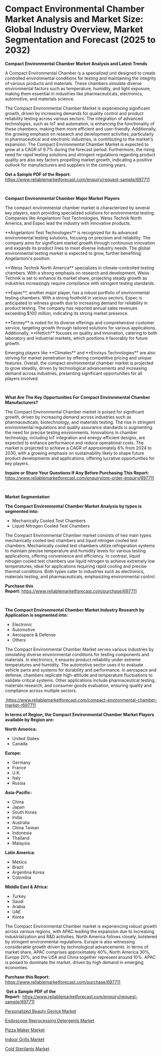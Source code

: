 <p><h1>Compact Environmental Chamber Market Analysis and Market Size: Global Industry Overview, Market Segmentation and Forecast (2025 to 2032)</h1></p><p><strong>Compact Environmental Chamber Market Analysis and Latest Trends</strong></p>
<p><p>A Compact Environmental Chamber is a specialized unit designed to create controlled environmental conditions for testing and maintaining the integrity of various products and materials. These chambers simulate diverse environmental factors such as temperature, humidity, and light exposure, making them essential in industries like pharmaceuticals, electronics, automotive, and materials science. </p><p>The Compact Environmental Chamber Market is experiencing significant growth, driven by increasing demands for quality control and product reliability testing across various sectors. The integration of advanced technologies, such as IoT and automation, is enhancing the functionality of these chambers, making them more efficient and user-friendly. Additionally, the growing emphasis on research and development activities, particularly in pharmaceutical and electronic industries, is contributing to the market's expansion. The Compact Environmental Chamber Market is expected to grow at a CAGR of 9.7% during the forecast period. Furthermore, the rising need for rapid testing solutions and stringent regulations regarding product quality are also key factors propelling market growth, indicating a positive outlook for manufacturers and suppliers in the coming years.</p></p>
<p><strong>Get a Sample PDF of the Report:&nbsp;</strong> <a href="https://www.reliablemarketforecast.com/enquiry/request-sample/697711?utm_campaign=1169&utm_medium=2&utm_source=Github&utm_content=ia&utm_term=23032025&utm_id=compact-environmental-chamber">https://www.reliablemarketforecast.com/enquiry/request-sample/697711</a></p>
<p>&nbsp;</p>
<p><strong>Compact Environmental Chamber Major Market Players</strong></p>
<p><p>The compact environmental chamber market is characterized by several key players, each providing specialized solutions for environmental testing. Companies like Angelantoni Test Technologies, Weiss Technik North America, and Espec lead the industry with innovative products.</p><p>**Angelantoni Test Technologies** is recognized for its advanced environmental testing solutions, focusing on precision and reliability. The company aims for significant market growth through continuous innovation and expands its product lines to meet diverse industry needs. The global environmental testing market is expected to grow, further benefiting Angelantoni's position.</p><p>**Weiss Technik North America** specializes in climate-controlled testing chambers. With a strong emphasis on research and development, Weiss Technik is set to enhance its market share, projecting steady growth as industries increasingly require compliance with stringent testing standards.</p><p>**Espec**, another major player, has a robust portfolio of environmental testing chambers. With a strong foothold in various sectors, Espec is anticipated to witness growth due to increasing demand for reliability in product testing. The company has reported annual sales revenues exceeding $100 million, indicating its strong market presence.</p><p>**Tenney** is noted for its diverse offerings and comprehensive customer service, targeting growth through tailored solutions for various applications. Additionally, **Hettich** focuses on quality and innovation, catering to both laboratory and industrial markets, which positions it favorably for future growth.</p><p>Emerging players like **Climates** and **Envisys Technologies** are also striving for market penetration by offering competitive pricing and unique features. Overall, the compact environmental chamber market is projected to grow steadily, driven by technological advancements and increasing demand across industries, presenting significant opportunities for all players involved.</p></p>
<p>&nbsp;</p>
<p><strong>What Are The Key Opportunities For Compact Environmental Chamber Manufacturers?</strong></p>
<p><p>The Compact Environmental Chamber market is poised for significant growth, driven by increasing demand across industries such as pharmaceuticals, biotechnology, and materials testing. The rise in stringent environmental regulations and quality assurance standards is augmenting the need for precise testing environments. Innovations in chamber technology, including IoT integration and energy-efficient designs, are expected to enhance performance and reduce operational costs. The market is projected to achieve a CAGR of approximately 6% from 2024 to 2030, with a growing emphasis on sustainability likely to shape future product developments and applications, offering lucrative opportunities for key players.</p></p>
<p><strong>Inquire or Share Your Questions If Any Before Purchasing This Report:</strong> <a href="https://www.reliablemarketforecast.com/enquiry/pre-order-enquiry/697711?utm_campaign=1169&utm_medium=2&utm_source=Github&utm_content=ia&utm_term=23032025&utm_id=compact-environmental-chamber">https://www.reliablemarketforecast.com/enquiry/pre-order-enquiry/697711</a></p>
<p>&nbsp;</p>
<p><strong>Market Segmentation</strong></p>
<p><strong>The Compact Environmental Chamber Market Analysis by types is segmented into:</strong></p>
<p><ul><li>Mechanically Cooled Test Chambers</li><li>Liquid Nitrogen Cooled Test Chambers</li></ul></p>
<p><p>The Compact Environmental Chamber market consists of two main types: mechanically cooled test chambers and liquid nitrogen cooled test chambers. Mechanically cooled test chambers utilize refrigeration systems to maintain precise temperature and humidity levels for various testing applications, offering convenience and efficiency. In contrast, liquid nitrogen cooled test chambers use liquid nitrogen to achieve extremely low temperatures, ideal for applications requiring rapid cooling and precise thermal conditions. Both types cater to industries such as electronics, materials testing, and pharmaceuticals, emphasizing environmental control.</p></p>
<p><strong>Purchase this Report:&nbsp;</strong><a href="https://www.reliablemarketforecast.com/purchase/697711?utm_campaign=1169&utm_medium=2&utm_source=Github&utm_content=ia&utm_term=23032025&utm_id=compact-environmental-chamber">https://www.reliablemarketforecast.com/purchase/697711</a></p>
<p>&nbsp;</p>
<p><strong>The Compact Environmental Chamber Market Industry Research by Application is segmented into:</strong></p>
<p><ul><li>Electronic</li><li>Automotive</li><li>Aerospace & Defense</li><li>Others</li></ul></p>
<p><p>The Compact Environmental Chamber Market serves various industries by simulating diverse environmental conditions for testing components and materials. In electronics, it ensures product reliability under extreme temperatures and humidity. The automotive sector uses it to evaluate vehicle parts and systems for durability and performance. In aerospace and defense, chambers replicate high-altitude and temperature fluctuations to validate critical systems. Other applications include pharmaceutical testing, materials research, and consumer goods evaluation, ensuring quality and compliance across multiple sectors.</p></p>
<p><a href="https://www.reliablemarketforecast.com/compact-environmental-chamber-market-r697711?utm_campaign=1169&utm_medium=2&utm_source=Github&utm_content=ia&utm_term=23032025&utm_id=compact-environmental-chamber">&nbsp;https://www.reliablemarketforecast.com/compact-environmental-chamber-market-r697711</a></p>
<p><strong>In terms of Region, the Compact Environmental Chamber Market Players available by Region are:</strong></p>
<p>
    <p> <strong> North America: </strong>
        <ul>
            <li>United States</li>
            <li>Canada</li>
        </ul>
        </p> 
    <p> <strong> Europe: </strong>
        <ul>
            <li>Germany</li>
            <li>France</li>
            <li>U.K.</li>
            <li>Italy</li>
            <li>Russia</li>
        </ul>
        </p> 
    <p> <strong> Asia-Pacific: </strong>
        <ul>
            <li>China</li>
            <li>Japan</li>
            <li>South Korea</li>
            <li>India</li>
            <li>Australia</li>
            <li>China Taiwan</li>
            <li>Indonesia</li>
            <li>Thailand</li>
            <li>Malaysia</li>
        </ul>
        </p> 
    <p> <strong> Latin America: </strong>
        <ul>
            <li>Mexico</li>
            <li>Brazil</li>
            <li>Argentina Korea</li>
            <li>Colombia</li>
        </ul>
        </p> 
    <p> <strong> Middle East & Africa: </strong>
        <ul>
            <li>Turkey</li>
            <li>Saudi</li>
            <li>Arabia</li>
            <li>UAE</li>
            <li>Korea</li>
        </ul>
    </p>
    </p>
<p><p>The Compact Environmental Chamber market is experiencing robust growth across various regions, with APAC leading the expansion due to increasing industrialization and R&D activities. North America follows closely, bolstered by stringent environmental regulations. Europe is also witnessing considerable growth driven by technological advancements. In terms of market share, APAC comprises approximately 40%, North America 30%, Europe 20%, and the USA and China together represent around 10%. APAC is poised to dominate the market, driven by high demand in emerging economies.</p></p>
<p><strong>Purchase this Report: </strong><a href="https://www.reliablemarketforecast.com/purchase/697711?utm_campaign=1169&utm_medium=2&utm_source=Github&utm_content=ia&utm_term=23032025&utm_id=compact-environmental-chamber">https://www.reliablemarketforecast.com/purchase/697711</a></p>
<p>&nbsp;<strong>Get a Sample PDF of the Report:&nbsp;&nbsp;</strong><a href="https://www.reliablemarketforecast.com/enquiry/request-sample/697711?utm_campaign=1169&utm_medium=2&utm_source=Github&utm_content=ia&utm_term=23032025&utm_id=compact-environmental-chamber">https://www.reliablemarketforecast.com/enquiry/request-sample/697711</a></p>
<p><strong></strong></p>
<p><p><a href="https://github.com/milievkulov/Market-Research-Report-List-1/blob/main/personalized-beauty-device-market.md?utm_campaign=1169&utm_medium=2&utm_source=Github&utm_content=ia&utm_term=23032025&utm_id=compact-environmental-chamber">Personalized Beauty Device Market</a></p><p><a href="https://github.com/payareganiou/Market-Research-Report-List-1/blob/main/endoscope-reprocessing-detergents-market.md?utm_campaign=1169&utm_medium=2&utm_source=Github&utm_content=ia&utm_term=23032025&utm_id=compact-environmental-chamber">Endoscope Reprocessing Detergents Market</a></p><p><a href="https://github.com/steegeneat/Market-Research-Report-List-1/blob/main/pizza-maker-market.md?utm_campaign=1169&utm_medium=2&utm_source=Github&utm_content=ia&utm_term=23032025&utm_id=compact-environmental-chamber">Pizza Maker Market</a></p><p><a href="https://github.com/lontohhikma/Market-Research-Report-List-1/blob/main/indoor-grills-market.md?utm_campaign=1169&utm_medium=2&utm_source=Github&utm_content=ia&utm_term=23032025&utm_id=compact-environmental-chamber">Indoor Grills Market</a></p><p><a href="https://github.com/enieyfabius/Market-Research-Report-List-1/blob/main/cold-sterilants-market.md?utm_campaign=1169&utm_medium=2&utm_source=Github&utm_content=ia&utm_term=23032025&utm_id=compact-environmental-chamber">Cold Sterilants Market</a></p></p>